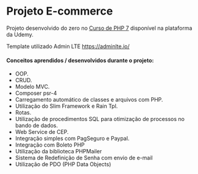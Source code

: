 # Projeto E-commerce

Projeto desenvolvido do zero no [Curso de PHP 7](https://www.udemy.com/curso-completo-de-php-7/) disponível na plataforma da Udemy.

Template utilizado Admin LTE https://adminlte.io/ 


#### Conceitos aprendidos / desenvolvidos durante o projeto:

* OOP.
* CRUD.
* Modelo MVC.
* Composer psr-4
* Carregamento automático de classes e arquivos com PHP.
* Utilização do Slim Framework e Rain Tpl.
* Rotas.
* Utilização de procedimentos SQL para otimização de processos no bando de dados.
* Web Service de CEP.
* Integração simples com PagSeguro e Paypal.
* Integração com Boleto PHP
* Utilização da biblioteca PHPMailer
* Sistema de Redefinição de Senha com envio de e-mail
* Utilização de PDO (PHP Data Objects)

